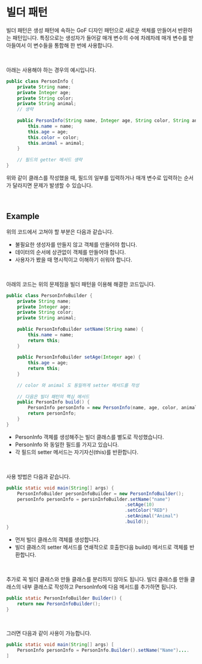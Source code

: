 # 빌더 패턴

빌더 패턴은 생성 패턴에 속하는 GoF 디자인 패턴으로 새로운 색체를 만들어서 반환하는 패턴입니다.
특징으로는 생성자가 들어갈 매개 변수의 수에 차례차례 매개 변수를 받아들여서 이 변수들을 통합해 한 번에 사용합니다.

<br>

아래는 사용해야 하는 경우의 예시입니다.

``` java
public class PersonInfo {
    private String name;
    private Integer age;
    private String color;
    private String animal;
    // 생략
    
    public PersonInfo(String name, Integer age, String color, String animal) {
        this.name = name;
        this.age = age;
        this.color = color;
        this.animal = animal;
    }
    
    // 필드의 getter 메서드 생략
}
```

위와 같이 클래스를 작성했을 때, 필드의 일부를 입력하거나 매개 변수로 입력하는 순서가 달라지면 문제가 발생할 수 있습니다.

<br>

## Example

위의 코드에서 고쳐야 할 부분은 다음과 같습니다.

* 불필요한 생성자를 만들지 않고 객체를 만들어야 합니다.
* 데이터의 순서에 상관없이 객체를 만들어야 합니다.
* 사용자가 봤을 때 명시적이고 이해하기 쉬워야 합니다.

<br>

아래의 코드는 위의 문제점을 빌더 패턴을 이용해 해결한 코드입니다.

``` java
public class PersonInfoBuilder {
    private String name;
    private Integer age;
    private String color;
    private String animal;
    
    public PersonInfoBuilder setName(String name) {
        this.name = name;
        return this;
    }
    
    public PersonInfoBuilder setAge(Integer age) {
        this.age = age;
        return this;
    }
    
    // color 와 animal 도 동일하게 setter 메서드를 작성
    
    // 다음은 빌더 패턴의 핵심 메서드
   	public PersonInfo build() {
        PersonInfo personInfo = new PersonInfo(name, age, color, animal);
        return personInfo;
    }
}
```

* PersonInfo 객체를 생성해주는 빌더 클래스를 별도로 작성했습니다.
* PersonInfo 와 동일한 필드를 가지고 있습니다.
* 각 필드의 setter 메서드는 자기자신(this)를 반환합니다.

<br>

사용 방법은 다음과 같습니다.

``` java
public static void main(String[] args) {
    PersonInfoBuilder personInfoBuilder = new PersonInfoBuilder();
    personInfo personInfo = persinInfoBuilder.setName("name")
        									.setAge(10)
        									.setColor("RED")
        									.setAnimal("Animal")
        									.build();
}
```

* 먼저 빌더 클래스의 객체를 생성합니다.
* 빌더 클래스의 setter 메서드를 연쇄적으로 호출한다음 build() 메서드로 객체를 반환합니다.

<br>

추가로 꼭 빌더 클래스와 만들 클래스를 분리하지 않아도 됩니다. 빌더 클래스를 만들 클래스의 내부 클래스로 작성하고 PersonInfo에 다음 메서드를 추가하면 됩니다.

``` java
public static PersonInfoBuilder Builder() {
    return new PersonInfoBuilder();
}
```

<br>

그러면 다음과 같이 사용이 가능합니다.

``` java
public static void main(String[] args) [
    PersonInfo personInfo = PersonInfo.Builder().setName("Name")....
]
```

